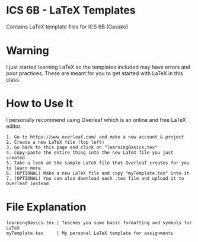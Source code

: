 # ICS 6B - LaTeX Templates
Contains LaTeX template files for ICS 6B (Gassko)

# Warning 
I just started learning LaTeX so the templates included may have errors and poor practices. These are meant for you to get started with LaTeX in this class. 

# How to Use It
I personally recommend using Overleaf which is an online and free LaTeX editor. 
```
1. Go to https://www.overleaf.com/ and make a new account & project
2. Create a new LaTeX file (top left)
3. Go back to this page and click on "learningBasics.tex" 
4. Copy-paste the entire thing into the new LaTeX file you just created
5. Take a look at the sample LaTeX file that Overleaf creates for you to learn more
6. (OPTIONAL) Make a new LaTeX file and copy "myTemplate.tex" into it 
7. (OPTIONAL) You can also download each .tex file and upload it to Overleaf instead
```

# File Explanation
```
learningBasics.tex | Teaches you some basic formatting and symbols for LaTeX
myTemplate.tex     | My personal LaTeX template for assignments 
```
